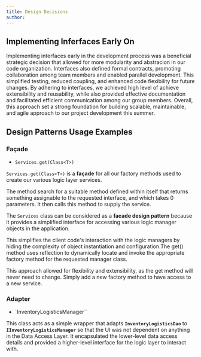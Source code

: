 ```yaml
---
title: Design Decisions
author:  
---
```


## Implementing Inferfaces Early On

Implementing interfaces early in the development process was a beneficial strategic decision that allowed for more modularity and abstracion in our code organization. Interfaces also defined formal contracts, promoting collaboration among team members and enabled parallel development. This simplified testing, reduced coupling, and enhanced code flexibility for future changes. By adhering to interfaces, we achieved high level of achieve extensibility and reusability, while also provided effective documentation and facilitated efficient communication among our group members. Overall, this approach set a strong foundation for building scalable, maintainable, and agile approach to our project development this summer.

## Design Patterns Usage Examples

### Façade

* `Services.get(Class<T>)`

`Services.get(Class<T>)` is a **façade** for all our factory methods used to create our various logic layer services.

The method search for a suitable method defined within itself that returns something assignable to the requested interface, and which takes 0 parameters. It then calls this method to supply the service.

The `Services` class can be considered as a **facade design pattern** because it provides a simplified interface for accessing various logic manager objects in the application.

This simplifies the client code's interaction with the logic managers by hiding the complexity of object instantiation and configuration.The get() method uses reflection to dynamically locate and invoke the appropriate factory method for the requested manager class.

This approach allowed for flexibility and extensibility, as the get method will never need to change. Simply add a new factory method to have access to a new service.

### Adapter

* `InventoryLogisticsManager``

This class acts as a simple wrapper that adapts **`InventoryLogisticsDao`** to **`IInventoryLogisticsManager`** so that the UI was not dependent on anything in the Data Access Layer. It encapsulated the lower-level data access details and provided a higher-level interface for the logic layer to interact with.
